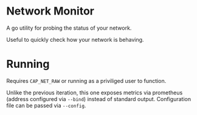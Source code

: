 # Network Monitor

A go utility for probing the status of your network.

Useful to quickly check how your network is behaving.

# Running

Requires `CAP_NET_RAW` or running as a priviliged user to function.

Unlike the previous iteration, this one exposes metrics via prometheus
(address configured via `--bind`) instead of standard output. Configuration
file can be passed via `--config`.

